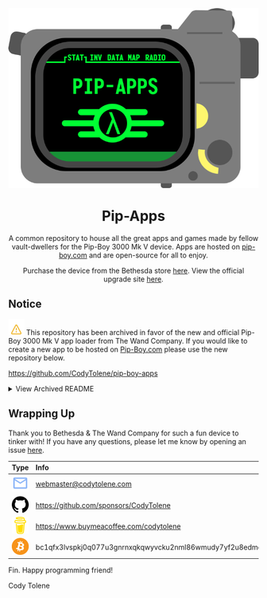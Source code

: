 <div align="center">
  <img align="center" src=".github/images/logo.png" />
  <h1 align="center">Pip-Apps</h1>
  <p align="center">
    A common repository to house all the great apps and games made by fellow vault-dwellers for the Pip-Boy 3000 Mk V device. Apps are hosted on <a href="https://pip-boy.com/" target="_blank">pip-boy.com</a> and are open-source for all to enjoy.
  </p>
  <p align="center">
    Purchase the device from the Bethesda store 
    <a href="https://gear.bethesda.net/products/fallout-series-pip-boy-die-cast-replica">
      here</a>. View the official upgrade site 
    <a href="https://www.thewandcompany.com/pip-boy/upgrade/">
      here</a>.
  </p>
</div>

<!---------------------------------------------------------------------------->
<!---------------------------------------------------------------------------->
<!---------------------------------------------------------------------------->

## Notice

![Warning][img-warn] This repository has been archived in favor of the new and
official Pip-Boy 3000 Mk V app loader from The Wand Company. If you would like
to create a new app to be hosted on [Pip-Boy.com](https://pip-boy.com/) please
use the new repository below.

https://github.com/CodyTolene/pip-boy-apps

<!---------------------------------------------------------------------------->
<!---------------------------------------------------------------------------->
<!---------------------------------------------------------------------------->

<details>
   <summary>View Archived README</summary>

## Index <a name="index"></a>

- [Website](#website)
- [Playing the Apps/Games](#playing-the-apps-games)
- [Website Installation](#website-installation)
- [Manual Installation](#manual-installation)
- [Development](#development)
- [Prerequisites](#prerequisites)
- [Setup](#setup)
- [Pip-App Loader](#pip-app-loader)
- [Learning app development](#learning-app-development)
- [Creating a New App/Game](#new-app-game)
- [Minification](#minification)
- [Directory Structure](#directory-structure)
- [License(s)](#licenses)
- [Terms of Use](#terms)
- [Wrapping Up](#wrapping-up)

   <!---------------------------------------------------------------------------->
   <!---------------------------------------------------------------------------->
   <!---------------------------------------------------------------------------->

## Website <a name="website"></a>

[**Pip-Boy.com**][link-pip-boy]

Install using the website [Apps Inventory Page][link-pip-boy-apps] to start
playing now, or install manually by following the guide
[here](#manual-installation).

Feeling like a Vault-Tec engineer? If you’re interested in developing your own
holotape-style apps, follow the [development guide](#development) below to get
started. Thanks for being part of the Wasteland's growing arcade!

   <p align="right">[ <a href="#index">Index</a> ]</p>

   <!---------------------------------------------------------------------------->
   <!---------------------------------------------------------------------------->
   <!---------------------------------------------------------------------------->

## Playing the Apps/Games <a name="playing-the-apps-games"></a>

### Website <a name="website-installation"></a>

You can install and play apps directly from https://pip-boy.com/. Just connect
to your PC using the website, upload, and start playing!

> ![Info][img-info] Apps and games will be available under the INV > APPS tabs
> on your Pip-Boy device once uploaded.

   <p align="right">[ <a href="#index">Index</a> ]</p>

### Manual Installation <a name="manual-installation"></a>

To manually install the apps, you have a few options:

1.  Download the releases from
    https://github.com/CodyTolene/pip-apps/tree/releases and upload them to your
    SD card directly.

2.  If you need to install the bootloaer, you can use the
    https://codytolene.github.io/pip-apps website to upload the bootloader file
    to your Pip-Boy.

   <p align="right">[ <a href="#index">Index</a> ]</p>

   <!---------------------------------------------------------------------------->
   <!---------------------------------------------------------------------------->
   <!---------------------------------------------------------------------------->

## Development <a name="development"></a>

### Prerequisites <a name="prerequisites"></a>

To get started with development, you will need the following:

- Node.js: https://nodejs.org/en/download/
- An IDE, preferably Visual Studio Code: https://code.visualstudio.com/download
- A bit of knowledge on how to use a terminal (you're a Vault-Tec engineer after
  all)

   <p align="right">[ <a href="#index">Index</a> ]</p>

### Setup <a name="setup"></a>

To get set up for development, follow these steps:

1.  Clone the repository.

2.  Run `npm install` in a new terminal at the root of this project, to install
    the project dependencies.

3.  Run `npm install -g espruino` to install the Espruino CLI globally for
    communicating with your device.

   <p align="right">[ <a href="#index">Index</a> ]</p>

### Pip-App Loader <a name="pip-app-loader"></a>

   <img src=".github/images/pip-app-loader.png" alt="Pip-App Loader" />

Once you have the project and dependencies [set up](#setup) locally, you can
start the app loader to test your apps and games. To do this, follow these
steps:

1.  Run `npm run start` to start the loader app. This is the app you will use to
    rapidly upload and test your app.

2.  Open a browser and navigate to `http://localhost:3000` if it doesn't open
    automatically.

3.  From here you can connect and upload your app files for quick testing.

> ![Info][img-info] The loader app is also available via GitHub Pages here
> https://codytolene.github.io/pip-apps

   <p align="right">[ <a href="#index">Index</a> ]</p>

### Learning app development <a name="learning-app-development"></a>

Interested in learning how to develop apps for the Pip-Boy 3000 Mk V? Check out
the excellent [RobCo Industries Documentation][link-pip-boy-docs] for everything
you need to get started.

For more information on developing bootloader apps, see the [RobCo Industries
Bootloader documentation][link-bootloader-docs].

Special thanks to [@rikkuness][link-github-rikkuness] for the hard work in
providing and maintaining this amazing resource!

   <p align="right">[ <a href="#index">Index</a> ]</p>

### Creating a New App/Game <a name="new-app-game"></a>

To create a new app/game, follow these steps:

1.  Create a new folder in the `apps` directory. This folder should be named
    `apps/MyAppName` where `MyAppName` is the name of your app. This folder will
    contain all the files and assets for your app. Be sure to use Pascal casing
    for the folder name.

2.  Add a package.json file to your app folder. This file should contain the
    following information:

    | Key            | Description                                                               |
    | :------------- | :------------------------------------------------------------------------ |
    | `title`        | The name of your app.                                                     |
    | `id`           | A unique app id that also should match the `.js` file name.               |
    | `version`      | The version of your app.                                                  |
    | `description`  | A brief description of your app.                                          |
    | `author`       | The author of the app.                                                    |
    | `website`      | The website for your app, can be empty.                                   |
    | `contributors` | The contributors to your app, can be empty.                               |
    | `meta`         | Meta information for your app.                                            |
    | `controls`     | The controls for your app, can be empty.                                  |
    | `instructions` | Instructions for your app.                                                |
    | `tip`          | A tip or trick for your app, can be empty.                                |
    | `type`         | The type of app, either "APP" or "GAME".                                  |
    | `pipFiles`     | The production ready files to be uploaded to the Pip.                     |
    | `assets`       | The assets for your app, can be empty. Uploads to `~USER/MyApp/`.         |
    | `boot`         | The bootloader files to be uploaded to the Pip. Uploads to `~USER_BOOT/`. |
    | `modules`      | The modules for your app, can be empty. Uploads to `~node_modules`.       |
    | `user`         | The user files to be uploaded to the Pip. Uploads to `~USER/`.            |

3.  Add your code using Git and push to a new branch.

4.  Open a pull request to the `main` branch.

5.  Wait for the pull request to be reviewed and merged.

Thank you for any and all contributions!

   <p align="right">[ <a href="#index">Index</a> ]</p>

   <!---------------------------------------------------------------------------->
   <!---------------------------------------------------------------------------->
   <!---------------------------------------------------------------------------->

### Minification <a name="minification"></a>

To minify your app, you can use the `npm run min` command. This will start a
wizard that will guide you through the process of minifying your app.

1.  Select the file you want to minify from the `USER` or `USER_BOOT` directory
    using the up and down arrow keys.
2.  Hit enter to select the file.
3.  This will output a file to the `USER` or `USER_BOOT` directory with the same
    name as the original file, but with a `.min.js` extension. This is the
    minified version of your app.
4.  If you get an error, fix up your files to be compatible with the Espruino
    minification.

You can also use the `npm run min:watch` command to watch for changes in your
chosen file and automatically minify it when you save. This is useful for rapid
development and testing.

> ![Info][img-info] Be sure to update the registry with your minified file name.

   <p align="right">[ <a href="#index">Index</a> ]</p>

   <!---------------------------------------------------------------------------->
   <!---------------------------------------------------------------------------->
   <!---------------------------------------------------------------------------->

## Directory Structure <a name="directory-structure"></a>

      .
      ├─ .github                     # GitHub configuration files.
      ├─ .husky                      # Husky configuration files.
      ├─ .vscode                     # VS Code configuration files.
      ├─ apps                        # The Pip-App Loader web app (GitHub Pages hosted)
      │  ├─ <...>                    # User created app and game folders.
      │  └─ CODEOWNERS               # User created apps and games (entry file).
      ├─ docs                        # The Pip-App Loader web app (GitHub Pages hosted)
      ├─ node_modules                # Node.js dependencies (ignored).
      ├─ .gitignore                  # Git ignore configuration file.
      ├─ .prettierignore             # Prettier ignore configuration file.
      ├─ LICENSE.md                  # The project license file.
      ├─ package-lock.json           # Node.js package lock file.
      ├─ package.json                # Node.js package file.
      ├─ prettier.config.cjs         # Prettier configuration file.
      ├─ README.md                   # The project README file.
      └─ TERMS.md                    # The project terms of use file.

   <p align="right">[ <a href="#index">Index</a> ]</p>

   <!---------------------------------------------------------------------------->
   <!---------------------------------------------------------------------------->
   <!---------------------------------------------------------------------------->

## License(s) <a name="licenses"></a>

This project is licensed under the Creative Commons Attribution-NonCommercial
4.0 International License. See the [license][link-license] file for more
information.

This project uses sounds found on FreeSound.org. The sounds are licensed under
the Creative Commons 0 License. The list of sounds can be found below:

- [`OOF.wav`](https://freesound.org/people/tonsil5/sounds/416839/) by tonsil5
- [`F_STEP.wav`](https://freesound.org/people/MikeFozzy98/sounds/670102/) by
  MikeFozzy98
- [`F_STEP_2.wav`](https://freesound.org/people/gobbe57/sounds/746681/) by
  gobbe57

This project uses music from pixabay.com. This music uses a special license that
allows for free use in personal and commercial projects. More information about
this license can be found here: https://pixabay.com/service/license-summary/

- [`piptris.wav`](https://pixabay.com/music/classical-string-quartet-tetris-theme-korobeiniki-rearranged-arr-for-strings-185592/)

`SPDX-License-Identifiers: CC-BY-NC-4.0, CC0-1.0`

> ![Warn][img-warn] By using this software, you acknowledge and agree to the
> terms of these licenses.

   <p align="right">[ <a href="#index">Index</a> ]</p>

   <!---------------------------------------------------------------------------->
   <!---------------------------------------------------------------------------->
   <!---------------------------------------------------------------------------->

## Terms of Use <a name="terms"></a>

Bethesda Softworks, LLC. The Wand Company, all trademarks, logos, and brand
names are the property of their respective owners. This project is for personal
use only and is not intended for commercial purposes. Use of any materials is at
your own risk.

> ![Info][img-info] For more information, see the full [Terms of
> Use][link-terms] document.

   <p align="right">[ <a href="#index">Index</a> ]</p>

   <!---------------------------------------------------------------------------->
   <!---------------------------------------------------------------------------->
   <!---------------------------------------------------------------------------->
</details>

## Wrapping Up <a name="wrapping-up"></a>

Thank you to Bethesda & The Wand Company for such a fun device to tinker with!
If you have any questions, please let me know by opening an issue
[here][link-new-issue].

| Type                                                                      | Info                                                           |
| :------------------------------------------------------------------------ | :------------------------------------------------------------- |
| <img width="48" src=".github/images/ng-icons/email.svg" />                | webmaster@codytolene.com                                       |
| <img width="48" src=".github/images/simple-icons/github.svg" />           | https://github.com/sponsors/CodyTolene                         |
| <img width="48" src=".github/images/simple-icons/buymeacoffee.svg" />     | https://www.buymeacoffee.com/codytolene                        |
| <img width="48" src=".github/images/simple-icons/bitcoin-btc-logo.svg" /> | bc1qfx3lvspkj0q077u3gnrnxqkqwyvcku2nml86wmudy7yf2u8edmqq0a5vnt |

Fin. Happy programming friend!

Cody Tolene

<!---------------------------------------------------------------------------->
<!---------------------------------------------------------------------------->
<!---------------------------------------------------------------------------->

<!-- IMAGE REFERENCES -->

[img-info]: .github/images/ng-icons/info.svg
[img-warn]: .github/images/ng-icons/warn.svg

<!-- LINK REFERENCES -->

[link-bootloader-docs]: https://log.robco-industries.org/log/entry016/
[link-github-latest-build]:
  https://github.com/CodyTolene/pip-apps/actions/workflows/zip-apps.yml
[link-github-rikkuness]: https://github.com/rikkuness
[link-license]: /LICENSE.md
[link-new-issue]: https://github.com/CodyTolene/pip-apps/issues
[link-pip-boy-apps]: https://pip-boy.com/inv/apps
[link-pip-boy-docs]: https://log.robco-industries.org/documentation/pipboy-3000/
[link-pip-boy]: https://pip-boy.com/
[link-terms]: /TERMS.md
